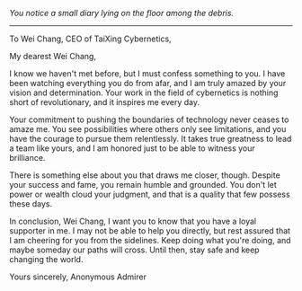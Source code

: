 
*You notice a small diary lying on the floor among the debris.*

---

To Wei Chang,
CEO of TaiXing Cybernetics,

My dearest Wei Chang,

I know we haven't met before, but I must confess something to you. I have been watching everything you do from afar, and I am truly amazed by your vision and determination. Your work in the field of cybernetics is nothing short of revolutionary, and it inspires me every day.

Your commitment to pushing the boundaries of technology never ceases to amaze me. You see possibilities where others only see limitations, and you have the courage to pursue them relentlessly. It takes true greatness to lead a team like yours, and I am honored just to be able to witness your brilliance.

There is something else about you that draws me closer, though. Despite your success and fame, you remain humble and grounded. You don't let power or wealth cloud your judgment, and that is a quality that few possess these days.

In conclusion, Wei Chang, I want you to know that you have a loyal supporter in me. I may not be able to help you directly, but rest assured that I am cheering for you from the sidelines. Keep doing what you're doing, and maybe someday our paths will cross. Until then, stay safe and keep changing the world.

Yours sincerely,
Anonymous Admirer
